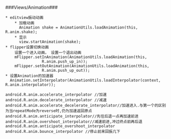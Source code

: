 ###Views/Animation###

	* editview振动动画
		* 加载动画
		  Animation shake = AnimationUtils.loadAnimation(this, R.anim.shake);
		* 显示
		  view.startAnimation(shake);
	* flipper设置切换动画
		设置一个进入动画， 设置一个退出动画
		mFlipper.setInAnimation(AnimationUtils.loadAnimation(this,
                    R.anim.push_up_in));
        mFlipper.setOutAnimation(AnimationUtils.loadAnimation(this,
                    R.anim.push_up_out));
	* 设置Animation的加速器
	  Animation.setInterpolator(AnimationUtils.loadInterpolator(context, R.anim.interpolator));

	android.R.anim.accelerate_interpolator //加速
	android.R.anim.decelerate_interpolator //减速
	android.R.anim.accelerate_decelerate_interpolator//加速进入.与第一个的区别为当repeatMode为reverse时,仍为加速返回原点  
	android.R.anim.anticipate_interpolator//先往后退一点再加速前进  
	android.R.anim.overshoot_interpolator//减速前进,冲过终点前再后退  
	android.R.anim.anticipate_overshoot_interpolator
	android.R.anim.bounce_interpolator //停止前来回振几下  